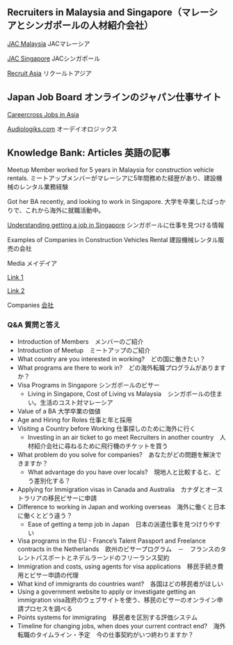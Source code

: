 ## Recruiters in Malaysia and Singapore（マレーシアとシンガポールの人材紹介会社）

[JAC Malaysia](https://www.jac-recruitment.my/) JACマレーシア

[JAC Singapore](http://www.jac-recruitment.sg/index-jp.html) JACシンガポール		

[Recruit Asia](https://www.rgf-hragent.asia/) リクールトアジア

## Japan Job Board オンラインのジャパン仕事サイト
[Careercross Jobs in Asia](https://www.careercross.com/en/job-search/specialty-20)

[Audiologiks.com](https://www.audiologiks.com/InterJobs/Asia/) オーデイオロジックス

## Knowledge Bank: Articles	英語の記事

Meetup Member worked for 5 years in Malaysia for construction vehicle rentals. 
ミートアップメンバーがマレーシアに5年間務めた経歴があり、建設機械のレンタル業務経験

Got her BA recently, and looking to work in Singapore.
大学を卒業したばっかりで、これから海外に就職活動中。

[Understanding getting a job in Singapore](https://www.audiologiks.com/InterJobs/Asia/singapore.php)
シンガポールに仕事を見つける情報

Examples of Companies in Construction Vehicles Rental
建設機械レンタル販売の会社

Media メイデイア

[Link 1](https://www.logi-today.com/10663)

[Link 2](https://www.logi-today.com/32668)

Companies
[会社](http://www.nishio-rent.co.jp/corporate/ourbusiness/foreign/)

### Q&A 質問と答え

- Introduction of Members　メンバーのご紹介
- Introduction of Meetup　ミートアップのご紹介
- What country are you interested in working?　どの国に働きたい？
- What programs are there to work in?　どの海外転職プログラムがありますか？
- Visa Programs in Singapore	シンガポールのビサー
  - Living in Singapore, Cost of Living vs Malaysia　シンガポールの住まい。生活のコスト対マレーシア
- Value of a BA	大学卒業の価値
- Age and Hiring for Roles	仕事と年と採用
- Visiting a Country before Working	仕事探しのために海外に行く
  - Investing in an air ticket to go meet Recruiters in another country　人材紹介会社に尋ねるために飛行機のチケットを買う
- What problem do you solve for companies?　あなたがどの問題を解決できますか？
  - What advantage do you have over locals?　現地人と比較すると、どう差別化する？
- Applying for Immigration visas in Canada and Australia　カナダとオーストラリアの移民ビサーに申請
- Difference to working in Japan and working overseas　海外に働くと日本に働くとどう違う？
  - Ease of getting a temp job in Japan　日本の派遣仕事を見つけりやすい
- Visa programs in the EU - France’s Talent Passport and Freelance contracts in the Netherlands　欧州のビサープログラム　－　フランスのタレントパスポートとネデルラーンドのフリーランス契約
- Immigration and costs, using agents for visa applications　移民手続き費用とビサー申請の代理
- What kind of immigrants do countries want?　各国はどの移民者がほしい
- Using a government website to apply or investigate getting an immigration visa政府のウェブサイトを使う、移民のビサーのオンライン申請プロセスを調べる
- Points systems for immigrating　移民者を区別する評価システム
- Timeline for changing jobs, when does your current contract end?　海外転職のタイムライン・予定　今の仕事契約がいつ終わりますか？
